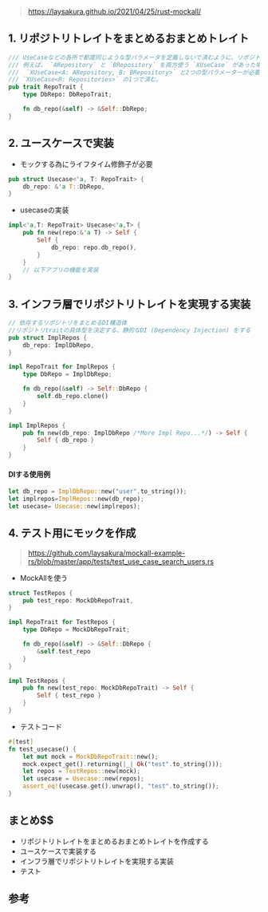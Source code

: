 >https://laysakura.github.io/2021/04/25/rust-mockall/
## 1. リポジトリトレイトをまとめるおまとめトレイト
```rust
/// UseCaseなどの各所で都度同じような型パラメータを定義しないで済むように、リポジトリtraitをこのtraitの関連型としてまとめる。
/// 例えば、 `ARepository` と `BRepository` を両方使う `XUseCase` があった場合、この trait がなければ
///  `XUseCase<A: ARepository, B: BRepository>` と2つの型パラメーターが必要なところ、
/// `XUseCase<R: Repositories>` の1つで済む。
pub trait RepoTrait {
    type DbRepo: DbRepoTrait;

    fn db_repo(&self) -> &Self::DbRepo;
}
```
## 2. ユースケースで実装
- モックする為にライフタイム修飾子が必要
```rust
pub struct Usecase<'a, T: RepoTrait> {
    db_repo: &'a T::DbRepo,
}
```
- usecaseの実装
```rust
impl<'a,T: RepoTrait> Usecase<'a,T> {
    pub fn new(repo:&'a T) -> Self {
        Self {
            db_repo: repo.db_repo(),
        }
    }
    // 以下アプリの機能を実装
}
```
## 3. インフラ層でリポジトリトレイトを実現する実装
```rust
// 依存するリポジトリをまとめるDI構造体
//リポジトリtraitの具体型を決定する、静的なDI (Dependency Injection) をする
pub struct ImplRepos {
    db_repo: ImplDbRepo,
}

impl RepoTrait for ImplRepos {
    type DbRepo = ImplDbRepo;

    fn db_repo(&self) -> Self::DbRepo {
        self.db_repo.clone()
    }
}

impl ImplRepos {
    pub fn new(db_repo: ImplDbRepo /*More Impl Repo...*/) -> Self {
        Self { db_repo }
    }
}
```
#### DIする使用例
```rust
let db_repo = ImplDbRepo::new("user".to_string());
let implrepos=ImplRepos::new(db_repo);
let usecase= Usecase::new(implrepos);
```
## 4. テスト用にモックを作成
>https://github.com/laysakura/mockall-example-rs/blob/master/app/tests/test_use_case_search_users.rs
- MockAllを使う
```rust
struct TestRepos {
    pub test_repo: MockDbRepoTrait,
}

impl RepoTrait for TestRepos {
    type DbRepo = MockDbRepoTrait;

    fn db_repo(&self) -> &Self::DbRepo {
        &self.test_repo
    }
}

impl TestRepos {
    pub fn new(test_repo: MockDbRepoTrait) -> Self {
        Self { test_repo }
    }
}
```
- テストコード
```rust
#[test]
fn test_usecase() {
    let mut mock = MockDbRepoTrait::new();
    mock.expect_get().returning(|_| Ok("test".to_string()));
    let repos = TestRepos::new(mock);
    let usecase = Usecase::new(repos);
    assert_eq!(usecase.get().unwrap(), "test".to_string());
}
```
## まとめ$$
- リポジトリトレイトをまとめるおまとめトレイトを作成する
- ユースケースで実装する
- インフラ層でリポジトリトレイトを実現する実装
- テスト

## 参考




